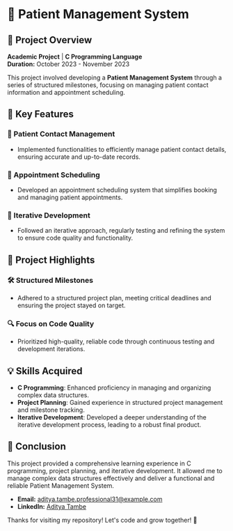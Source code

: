 # 🏥 Patient Management System

## 📝 Project Overview
**Academic Project** | **C Programming Language**  
**Duration:** October 2023 - November 2023

This project involved developing a **Patient Management System** through a series of structured milestones, focusing on managing patient contact information and appointment scheduling.

## 🌟 Key Features

### 📇 Patient Contact Management
- Implemented functionalities to efficiently manage patient contact details, ensuring accurate and up-to-date records.

### 📅 Appointment Scheduling
- Developed an appointment scheduling system that simplifies booking and managing patient appointments.

### 🔄 Iterative Development
- Followed an iterative approach, regularly testing and refining the system to ensure code quality and functionality.

## 🚀 Project Highlights

### 🛠️ Structured Milestones
- Adhered to a structured project plan, meeting critical deadlines and ensuring the project stayed on target.

### 🔍 Focus on Code Quality
- Prioritized high-quality, reliable code through continuous testing and development iterations.

## 💡 Skills Acquired
- **C Programming**: Enhanced proficiency in managing and organizing complex data structures.
- **Project Planning**: Gained experience in structured project management and milestone tracking.
- **Iterative Development**: Developed a deeper understanding of the iterative development process, leading to a robust final product.

## 🎯 Conclusion
This project provided a comprehensive learning experience in C programming, project planning, and iterative development. It allowed me to manage complex data structures effectively and deliver a functional and reliable Patient Management System.

- **Email:** aditya.tambe.professional31@example.com
- **LinkedIn:** [Aditya Tambe](https://www.linkedin.com/in/adityatambee/)

Thanks for visiting my repository! Let's code and grow together! 🌟
